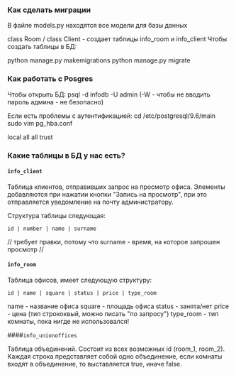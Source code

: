 ### Как сделать миграции

В файле models.py находятся все модели для базы данных

class Room / class Client - создает таблицы info_room и info_client
Чтобы создать таблицы в БД:

python manage.py makemigrations
python manage.py migrate

### Как работать с Posgres
Чтобы открыть БД:
psql -d infodb -U admin 
(-W - чтобы не вводить пароль админа - не безопасно)

Если есть проблемы с аутентификацией:
cd /etc/postgresql/9.6/main
sudo vim pg_hba.conf

local   all     all     trust


### Какие таблицы в БД у нас есть?

#### `info_client`

Таблица клиентов, отправивших запрос на просмотр офиса. Элементы добавляются при нажатии кнопки "Запись на просмотр", при это отправляется уведомление на почту администратору.

Структура таблицы следующая:

`id | number | name | surname` 

// требует правки, потому что surname - время, на которое запрошен просмотр //

#### `info_room`
Таблица офисов, имеет следующую структуру:

`id | name | square | status | price | type_room`

name - название офиса
square - площадь офиса
status - занята/нет
price - цена (тип стрококвый, можно писать "по запросу")
type_room - тип комнаты, пока нигде не использовался!

####`info_unionoffices`

Таблица объединений. Состоит из всех возможных id (room_1, room_2). Каждая строка представляет собой одно объединение, если комнаты входят в объединение, то выставляется true, иначе false.